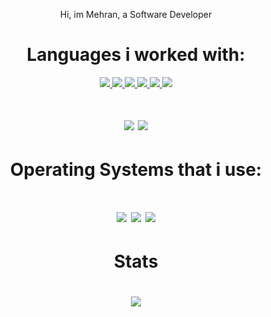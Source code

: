 <p align="center"> Hi, im Mehran, a Software Developer </p>
<div align="center">

<h1> Languages i worked with: </h1>
  <a href="https://www.python.org/">
    <img src="https://img.shields.io/badge/Python-white?logo=python" />
  </a>
  <a href="https://www.javascript.com/">
    <img src="https://img.shields.io/badge/JavaScript-gray?logo=javascript" />
  </a>
  <a href="https://nodejs.org/">
    <img src="https://img.shields.io/badge/Node.js-white?logo=node.js" />
  </a>
  <a href="https://www.sqlite.org/">
    <img src="https://img.shields.io/badge/SQLite-blue?logo=sqlite&logoColor=white" />
  </a>
  <a href="https://www.mysql.com/">
    <img src="https://img.shields.io/badge/MySQL-black?logo=mysql&logoColor=white" />
    <img src="https://img.shields.io/badge/Markdown-white?logo=markdown&logoColor=blue" />
    </a>
  <h1>
    <img src="https://img.shields.io/badge/C++-blue?logo=Cplusplus" />
    <img src="https://img.shields.io/badge/CSharp-blue?logo=C#" />
    </a>
  <h1> Operating Systems that i use:<h1>
    <img src="https://img.shields.io/badge/Fedora-black?logo=fedora&logoColor=blue" />
    </a>
    <img src="https://img.shields.io/badge/Windows%2010-black?logo=windows&logoColor=white" />
    <img src="https://img.shields.io/badge/Arch%20Linux-black?logo=Arch-linux&logoColor=blue" />
    </a>
  <h1> Stats <h1>
  <a href="https://github.com/MehranSpL">
    <img src="https://github-readme-stats.vercel.app/api?username=mehranspl&show_icons=true&theme=synthwave" />
